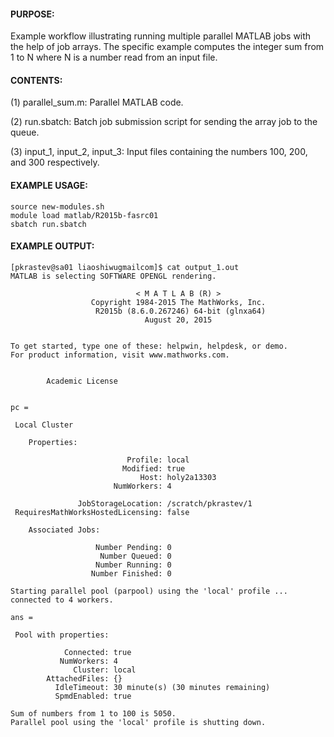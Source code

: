 #### PURPOSE:

Example workflow illustrating running multiple parallel MATLAB jobs with the
help of job arrays. The specific example computes the integer sum from 1 to
N where N is a number read from an input file. 

#### CONTENTS:

(1) parallel_sum.m: Parallel MATLAB code.

(2) run.sbatch: Batch job submission script for sending the array job
                to the queue.

(3) input_1, input_2, input_3: Input files containing the numbers 100, 200, and 300 respectively.
                       
#### EXAMPLE USAGE:
	source new-modules.sh
	module load matlab/R2015b-fasrc01
	sbatch run.sbatch


#### EXAMPLE OUTPUT:

```
[pkrastev@sa01 liaoshiwugmailcom]$ cat output_1.out
MATLAB is selecting SOFTWARE OPENGL rendering.

                            < M A T L A B (R) >
                  Copyright 1984-2015 The MathWorks, Inc.
                   R2015b (8.6.0.267246) 64-bit (glnxa64)
                              August 20, 2015


To get started, type one of these: helpwin, helpdesk, or demo.
For product information, visit www.mathworks.com.


        Academic License


pc =

 Local Cluster

    Properties:

                          Profile: local
                         Modified: true
                             Host: holy2a13303
                       NumWorkers: 4

               JobStorageLocation: /scratch/pkrastev/1
 RequiresMathWorksHostedLicensing: false

    Associated Jobs:

                   Number Pending: 0
                    Number Queued: 0
                   Number Running: 0
                  Number Finished: 0

Starting parallel pool (parpool) using the 'local' profile ... connected to 4 workers.

ans =

 Pool with properties:

            Connected: true
           NumWorkers: 4
              Cluster: local
        AttachedFiles: {}
          IdleTimeout: 30 minute(s) (30 minutes remaining)
          SpmdEnabled: true

Sum of numbers from 1 to 100 is 5050.
Parallel pool using the 'local' profile is shutting down.
```
